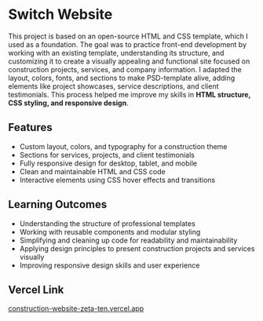 # Switch Website

This project is based on an open-source HTML and CSS template, which I used as a foundation. The goal was to practice front-end development by working with an existing template, understanding its structure, and customizing it to create a visually appealing and functional site focused on construction projects, services, and company information. I adapted the layout, colors, fonts, and sections to make PSD-template alive, adding elements like project showcases, service descriptions, and client testimonials. This process helped me improve my skills in **HTML structure, CSS styling, and responsive design**.

## Features

- Custom layout, colors, and typography for a construction theme  
- Sections for services, projects, and client testimonials  
- Fully responsive design for desktop, tablet, and mobile  
- Clean and maintainable HTML and CSS code  
- Interactive elements using CSS hover effects and transitions  

## Learning Outcomes

- Understanding the structure of professional templates  
- Working with reusable components and modular styling  
- Simplifying and cleaning up code for readability and maintainability  
- Applying design principles to present construction projects and services visually  
- Improving responsive design skills and user experience  

## Vercel Link
[construction-website-zeta-ten.vercel.app](https://)